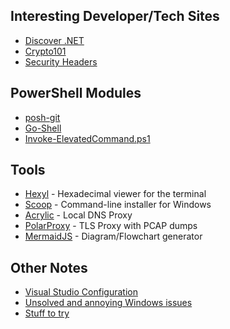 ## Interesting Developer/Tech Sites
- [Discover .NET](https://discoverdot.net/)
- [Crypto101](https://www.crypto101.io/)
- [Security Headers](https://securityheaders.com/)

## PowerShell Modules
- [posh-git](https://github.com/dahlbyk/posh-git)
- [Go-Shell](https://github.com/cameronharp/Go-Shell)
- [Invoke-ElevatedCommand.ps1](https://gist.github.com/TaoK/1582185)

## Tools
- [Hexyl](https://github.com/sharkdp/hexyl) - Hexadecimal viewer for the terminal
- [Scoop](https://scoop.sh/) - Command-line installer for Windows
- [Acrylic](http://mayakron.altervista.org/wikibase/show.php?id=AcrylicHome) - Local DNS Proxy
- [PolarProxy](https://www.netresec.com/?page=PolarProxy) - TLS Proxy with PCAP dumps
- [MermaidJS](https://mermaidjs.github.io/#/) - Diagram/Flowchart generator

## Other Notes
- [Visual Studio Configuration](vs-config.md)
- [Unsolved and annoying Windows issues](Windows-Issues.md)
- [Stuff to try](stuff-to-try.md)
